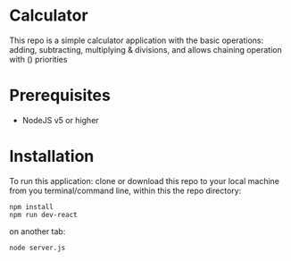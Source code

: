# Calculator

This repo is a simple calculator application with the basic operations: adding, subtracting, multiplying & divisions, and allows chaining operation with () priorities

# Prerequisites

- NodeJS v5 or higher 

# Installation

To run this application:
clone or download this repo to your local machine 
from you terminal/command line, within this the repo directory:
```
npm install
npm run dev-react
```
on another tab: 
```
node server.js
```


